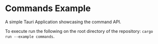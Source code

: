 # Commands Example

A simple Tauri Application showcasing the command API.

To execute run the following on the root directory of the repository:
`cargo run --example commands`.
